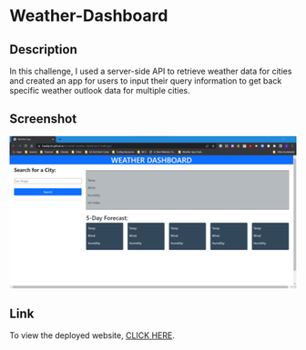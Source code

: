 # Weather-Dashboard

## Description

In this challenge, I used a server-side API to retrieve weather data for cities and created an app for users to input their query information to get back specific weather outlook data for multiple cities.

## Screenshot

![Screenshot of the deployed web application](./assets/images/module6_webpage_screenshot.png)

## Link

To view the deployed website, [CLICK HERE](https://hawkjosh.github.io/Weather-Dashboard/).
